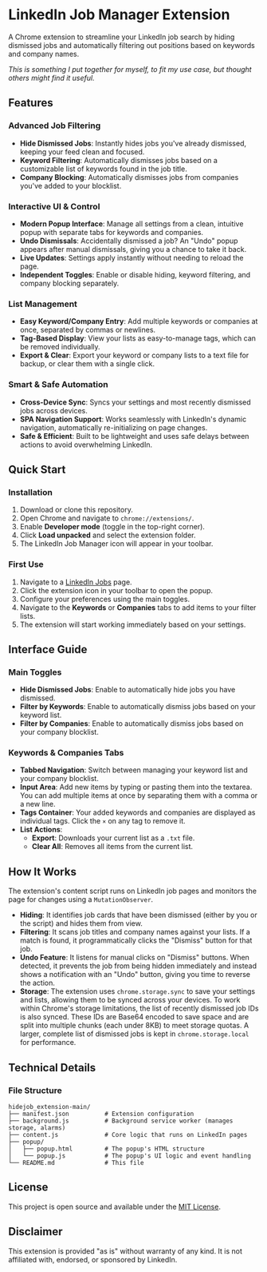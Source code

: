 # LinkedIn Job Manager Extension

A Chrome extension to streamline your LinkedIn job search by hiding dismissed jobs and automatically filtering out positions based on keywords and company names.

*This is something I put together for myself, to fit my use case, but thought others might find it useful.*

## Features

### **Advanced Job Filtering**
- **Hide Dismissed Jobs**: Instantly hides jobs you've already dismissed, keeping your feed clean and focused.
- **Keyword Filtering**: Automatically dismisses jobs based on a customizable list of keywords found in the job title.
- **Company Blocking**: Automatically dismisses jobs from companies you've added to your blocklist.

### **Interactive UI & Control**
- **Modern Popup Interface**: Manage all settings from a clean, intuitive popup with separate tabs for keywords and companies.
- **Undo Dismissals**: Accidentally dismissed a job? An "Undo" popup appears after manual dismissals, giving you a chance to take it back.
- **Live Updates**: Settings apply instantly without needing to reload the page.
- **Independent Toggles**: Enable or disable hiding, keyword filtering, and company blocking separately.

### **List Management**
- **Easy Keyword/Company Entry**: Add multiple keywords or companies at once, separated by commas or newlines.
- **Tag-Based Display**: View your lists as easy-to-manage tags, which can be removed individually.
- **Export & Clear**: Export your keyword or company lists to a text file for backup, or clear them with a single click.

### **Smart & Safe Automation**
- **Cross-Device Sync**: Syncs your settings and most recently dismissed jobs across devices.
- **SPA Navigation Support**: Works seamlessly with LinkedIn's dynamic navigation, automatically re-initializing on page changes.
- **Safe & Efficient**: Built to be lightweight and uses safe delays between actions to avoid overwhelming LinkedIn.

## Quick Start

### Installation
1. Download or clone this repository.
2. Open Chrome and navigate to `chrome://extensions/`.
3. Enable **Developer mode** (toggle in the top-right corner).
4. Click **Load unpacked** and select the extension folder.
5. The LinkedIn Job Manager icon will appear in your toolbar.

### First Use
1. Navigate to a [LinkedIn Jobs](https://www.linkedin.com/jobs/) page.
2. Click the extension icon in your toolbar to open the popup.
3. Configure your preferences using the main toggles.
4. Navigate to the **Keywords** or **Companies** tabs to add items to your filter lists.
5. The extension will start working immediately based on your settings.

## Interface Guide

### Main Toggles
- **Hide Dismissed Jobs**: Enable to automatically hide jobs you have dismissed.
- **Filter by Keywords**: Enable to automatically dismiss jobs based on your keyword list.
- **Filter by Companies**: Enable to automatically dismiss jobs based on your company blocklist.

### Keywords & Companies Tabs
- **Tabbed Navigation**: Switch between managing your keyword list and your company blocklist.
- **Input Area**: Add new items by typing or pasting them into the textarea. You can add multiple items at once by separating them with a comma or a new line.
- **Tags Container**: Your added keywords and companies are displayed as individual tags. Click the `×` on any tag to remove it.
- **List Actions**:
    - **Export**: Downloads your current list as a `.txt` file.
    - **Clear All**: Removes all items from the current list.

## How It Works

The extension's content script runs on LinkedIn job pages and monitors the page for changes using a `MutationObserver`.

- **Hiding**: It identifies job cards that have been dismissed (either by you or the script) and hides them from view.
- **Filtering**: It scans job titles and company names against your lists. If a match is found, it programmatically clicks the "Dismiss" button for that job.
- **Undo Feature**: It listens for manual clicks on "Dismiss" buttons. When detected, it prevents the job from being hidden immediately and instead shows a notification with an "Undo" button, giving you time to reverse the action.
- **Storage**: The extension uses `chrome.storage.sync` to save your settings and lists, allowing them to be synced across your devices. To work within Chrome's storage limitations, the list of recently dismissed job IDs is also synced. These IDs are Base64 encoded to save space and are split into multiple chunks (each under 8KB) to meet storage quotas. A larger, complete list of dismissed jobs is kept in `chrome.storage.local` for performance.

## Technical Details

### File Structure
```
hidejob_extension-main/
├── manifest.json          # Extension configuration
├── background.js          # Background service worker (manages storage, alarms)
├── content.js             # Core logic that runs on LinkedIn pages
├── popup/
│   ├── popup.html         # The popup's HTML structure
│   └── popup.js           # The popup's UI logic and event handling
└── README.md              # This file
```

## License

This project is open source and available under the [MIT License](LICENSE).

## Disclaimer

This extension is provided "as is" without warranty of any kind. It is not affiliated with, endorsed, or sponsored by LinkedIn.
